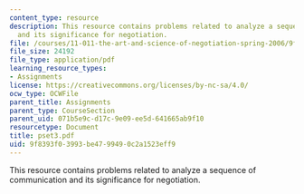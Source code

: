 ```yaml
---
content_type: resource
description: This resource contains problems related to analyze a sequence of communication
  and its significance for negotiation.
file: /courses/11-011-the-art-and-science-of-negotiation-spring-2006/9f8393f03993be4799490c2a1523eff9_pset3.pdf
file_size: 24192
file_type: application/pdf
learning_resource_types:
- Assignments
license: https://creativecommons.org/licenses/by-nc-sa/4.0/
ocw_type: OCWFile
parent_title: Assignments
parent_type: CourseSection
parent_uid: 071b5e9c-d17c-9e09-ee5d-641665ab9f10
resourcetype: Document
title: pset3.pdf
uid: 9f8393f0-3993-be47-9949-0c2a1523eff9
---
```

This resource contains problems related to analyze a sequence of communication and its significance for negotiation.